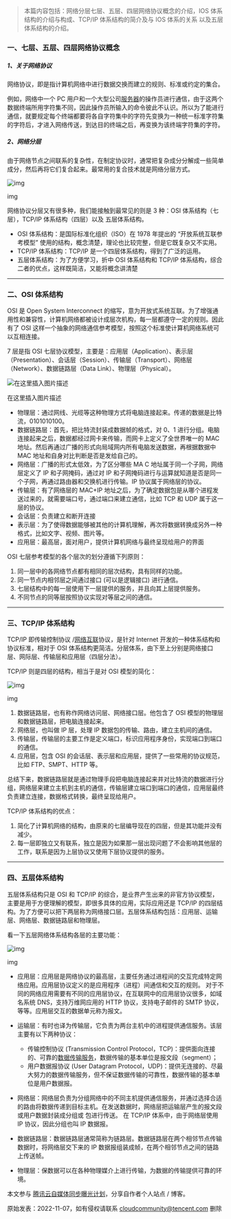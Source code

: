 > 本篇内容包括：网络分层七层、五层、四层网络协议概念的介绍，IOS 体系结构的介绍与构成、TCP/IP 体系结构的简介及与 IOS 体系的关系 以及五层体系结构的介绍。

### 一、七层、五层、四层网络协议概念

##### 1、关于网络协议

网络协议，即是指计算机网络中进行数据交换而建立的规则、标准或约定的集合。

例如，网络中一个 PC 用户和一个大型公司[服务器](https://cloud.tencent.com/act/pro/promotion-cvm?from_column=20065\&from=20065)的操作员进行通信，由于这两个数据终端所用字符集不同，因此操作员所输入的命令彼此不认识。所以为了能进行通信，就要规定每个终端都要将各自字符集中的字符先变换为一种统一标准字符集的字符后，才进入网络传送，到达目的终端之后，再变换为该终端字符集的字符。

##### 2、网络分层

由于网络节点之间联系的复杂性，在制定协议时，通常把复杂成分分解成一些简单成分，然后再将它们复合起来。最常用的复合技术就是网络分层方式。

![img](https://ask.qcloudimg.com/http-save/yehe-7144964/a710d1355941260ccabb6a33c08494b3.png)

img

网络协议分层又有很多种，我们能接触到最常见的则是 3 种：OSI 体系结构（七层），TCP/IP 体系结构（四层）以及 五层体系结构。

* OSI 体系结构：是国际标准化组织（ISO）在 1978 年提出的 “开放系统互联参考模型” 使用的结构，概念清楚，理论也比较完整，但是它既复杂又不实用。
* TCP/IP 体系结构：TCP/IP 是一个四层体系结构，得到了广泛的运用。
* 五层体系结构：为了方便学习，折中 OSI 体系结构和 TCP/IP 体系结构，综合二者的优点，这样既简洁，又能将概念讲清楚

***

### 二、OSI 体系结构

OSI 是 Open System Interconnect 的缩写，意为开放式系统互联。为了增强通用性和兼容性，计算机网络都被设计成层次机构，每一层都遵守一定的规则。因此有了 OSI 这样一个抽象的网络通信参考模型，按照这个标准使计算机网络系统可以互相连接。

7 层是指 OSI 七层协议模型，主要是：应用层（Application）、表示层（Presentation）、会话层（Session）、传输层（Transport）、网络层（Network）、数据链路层（Data Link）、物理层（Physical）。

![在这里插入图片描述](https://ask.qcloudimg.com/http-save/yehe-7144964/95d0646dfdb826245925f00efdf35337.webp)

在这里插入图片描述

* 物理层：通过网线、光缆等这种物理方式将电脑连接起来。传递的数据是比特流，0101010100。
* 数据链路层：首先，把比特流封装成数据帧的格式，对 0、1 进行分组。电脑连接起来之后，数据都经过网卡来传输，而网卡上定义了全世界唯一的 MAC 地址。然后再通过广播的形式向局域网内所有电脑发送数据，再根据数据中 MAC 地址和自身对比判断是否是发给自己的。
* 网络层：广播的形式太低效，为了区分哪些 MA C 地址属于同一个子网，网络层定义了 IP 和子网掩码，通过对 IP 和子网掩码进行与运算就知道是否是同一个子网，再通过路由器和交换机进行传输。IP 协议属于网络层的协议。
* 传输层：有了网络层的 MAC+IP 地址之后，为了确定数据包是从哪个进程发送过来的，就需要端口号，通过端口来建立通信，比如 TCP 和 UDP 属于这一层的协议。
* 会话层：负责建立和断开连接
* 表示层：为了使得数据能够被其他的计算机理解，再次将数据转换成另外一种格式，比如文字、视频、图片等。
* 应用层：最高层，面对用户，提供计算机网络与最终呈现给用户的界面

OSI 七层参考模型的各个层次的划分遵循下列原则：

1. 同一层中的各网络节点都有相同的层次结构，具有同样的功能。
2. 同一节点内相邻层之间通过接口 (可以是逻辑接口) 进行通信。
3. 七层结构中的每一层使用下一层提供的服务，并且向其上层提供服务。
4. 不同节点的同等层按照协议实现对等层之间的通信。

***

### 三、TCP/IP 体系结构

TCP/IP 即传输控制协议 /[网络互联](https://cloud.tencent.com/product/ccn?from_column=20065\&from=20065)协议，是针对 Internet 开发的一种体系结构和协议标准，相对于 OSI 体系结构更简洁。分层体系，由下至上分别是网络接口层、网际层、传输层和应用层（四层分法）。

TCP/IP 则是四层的结构，相当于是对 OSI 模型的简化：

![img](https://ask.qcloudimg.com/http-save/yehe-7144964/20ae0c30960b9300e222aab47a6bb7a9.jpg)

img

1. 数据链路层，也有称作网络访问层、网络接口层。他包含了 OSI 模型的物理层和数据链路层，把电脑连接起来。
2. 网络层，也叫做 IP 层，处理 IP 数据包的传输、路由，建立主机间的通信。
3. 传输层，传输层的主要工作是定义端口，标识应用程序身份，实现端口到端口的通信。
4. 应用层，包含 OSI 的会话层、表示层和应用层，提供了一些常用的协议规范，比如 FTP、SMPT、HTTP 等。

总结下来，数据链路层就是通过物理手段把电脑连接起来并对比特流的数据进行分组，网络层来建立主机到主机的通信，传输层建立端口到端口的通信，应用层最终负责建立连接，数据格式转换，最终呈现给用户。

TCP/IP 体系结构的优点：

1. 简化了计算机网络的结构，由原来的七层编导现在的四层，但是其功能并没有减少。
2. 每一层即独立又有联系，独立是因为如果那一层出现问题了不会影响其他层的工作，联系是因为上层协议又使用下层协议提供的服务。

***

### 四、五层体系结构

五层体系结构只是 OSI 和 TCP/IP 的综合，是业界产生出来的非官方协议模型，主要是用于方便理解的模型，即很多具体的应用，实际应用还是 TCP/IP 的四层结构。为了方便可以把下两层称为网络接口层。五层体系结构包括：应用层、运输层、网络层、数据链路层和物理层。

看一下五层网络体系结构各层的主要功能：

![img](https://ask.qcloudimg.com/http-save/yehe-7144964/22000e1036551e46a279830d71f42ae1.png)

img

* 应用层：应用层是网络协议的最高层，主要任务通过进程间的交互完成特定网络应用。应用层协议定义的是应用程序（进程）间通信和交互的规则。 对于不同的网络应用需要有不同的应用层协议，在互联网中的应用层协议很多，如域名系统 DNS，支持万维网应用的 HTTP 协议，支持电子邮件的 SMTP 协议，等等。应用层交互的数据单元称为报文。

* 运输层：有时也译为传输层，它负责为两台主机中的进程提供通信服务。该层主要有以下两种协议：

  * 传输控制协议 (Transmission Control Protocol，TCP)：提供面向连接的、可靠的[数据传输服务](https://cloud.tencent.com/product/dts?from_column=20065\&from=20065)，数据传输的基本单位是报文段（segment）；
  * 用户数据报协议 (User Datagram Protocol，UDP)：提供无连接的、尽最大努力的数据传输服务，但不保证数据传输的可靠性，数据传输的基本单位是用户数据报。

* 网络层：网络层负责为分组网络中的不同主机提供通信服务，并通过选择合适的路由将数据传递到目标主机。在发送数据时，网络层把运输层产生的报文段或用户数据封装成分组或 包进行传送。 在 TCP/IP 体系中，由于网络层使用 IP 协议，因此分组也叫 IP 数据报。

* 数据链路层：数据链路层通常简称为链路层。数据链路层在两个相邻节点传输数据时，将网络层交下来的 IP 数据报组装成帧，在两个相邻节点之间的链路上传送帧。

* 物理层：保数据可以在各种物理媒介上进行传输，为数据的传输提供可靠的环境。

本文参与 [腾讯云自媒体同步曝光计划](https://cloud.tencent.com/developer/support-plan)，分享自作者个人站点 / 博客。

原始发表：2022-11-07，如有侵权请联系 <cloudcommunity@tencent.com> 删除

